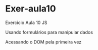 # Exer-aula10

Exercicio Aula 10 JS

Usando formulários para manipular dados

Acessando o DOM pela primeira vez
